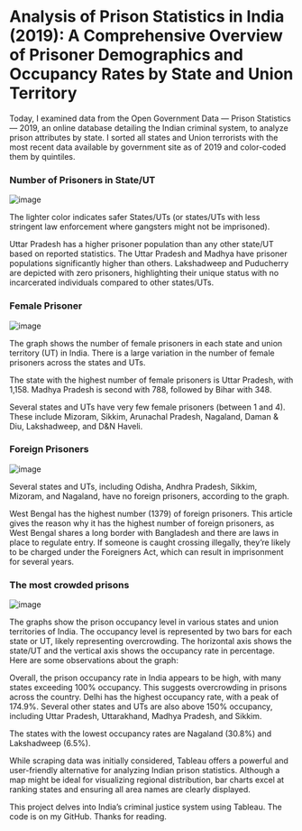 # Analysis of Prison Statistics in India (2019): A Comprehensive Overview of Prisoner Demographics and Occupancy Rates by State and Union Territory

Today, I examined data from the Open Government Data — Prison Statistics — 2019, an online database detailing the Indian criminal system, to analyze prison attributes by state. I sorted all states and Union terrorists with the most recent data available by government site as of 2019 and color-coded them by quintiles.

### Number of Prisoners in State/UT

![image](https://github.com/Anshulpb02/Medium-Analysis/assets/99670506/14a2592e-d8dd-4f3c-9448-696875e8fed1)

The lighter color indicates safer States/UTs (or states/UTs with less stringent law enforcement where gangsters might not be imprisoned).

Uttar Pradesh has a higher prisoner population than any other state/UT based on reported statistics. The Uttar Pradesh and Madhya have prisoner populations significantly higher than others. Lakshadweep and Puducherry are depicted with zero prisoners, highlighting their unique status with no incarcerated individuals compared to other states/UTs.

### Female Prisoner

![image](https://github.com/Anshulpb02/Medium-Analysis/assets/99670506/183932d0-fb2f-4eff-9b51-4dd05f676aed)

The graph shows the number of female prisoners in each state and union territory (UT) in India. There is a large variation in the number of female prisoners across the states and UTs.

The state with the highest number of female prisoners is Uttar Pradesh, with 1,158. Madhya Pradesh is second with 788, followed by Bihar with 348.

Several states and UTs have very few female prisoners (between 1 and 4). These include Mizoram, Sikkim, Arunachal Pradesh, Nagaland, Daman & Diu, Lakshadweep, and D&N Haveli.

### Foreign Prisoners

![image](https://github.com/Anshulpb02/Medium-Analysis/assets/99670506/45c2a9ed-76d3-4688-b398-aebdb1235fdc)

Several states and UTs, including Odisha, Andhra Pradesh, Sikkim, Mizoram, and Nagaland, have no foreign prisoners, according to the graph.

West Bengal has the highest number (1379) of foreign prisoners. This article gives the reason why it has the highest number of foreign prisoners, as West Bengal shares a long border with Bangladesh and there are laws in place to regulate entry. If someone is caught crossing illegally, they’re likely to be charged under the Foreigners Act, which can result in imprisonment for several years.

### The most crowded prisons

![image](https://github.com/Anshulpb02/Medium-Analysis/assets/99670506/79fab22f-0efd-473f-8a11-fda22863ef3b)

The graphs show the prison occupancy level in various states and union territories of India. The occupancy level is represented by two bars for each state or UT, likely representing overcrowding. The horizontal axis shows the state/UT and the vertical axis shows the occupancy rate in percentage. Here are some observations about the graph:

Overall, the prison occupancy rate in India appears to be high, with many states exceeding 100% occupancy. This suggests overcrowding in prisons across the country. Delhi has the highest occupancy rate, with a peak of 174.9%. Several other states and UTs are also above 150% occupancy, including Uttar Pradesh, Uttarakhand, Madhya Pradesh, and Sikkim.

The states with the lowest occupancy rates are Nagaland (30.8%) and Lakshadweep (6.5%).

While scraping data was initially considered, Tableau offers a powerful and user-friendly alternative for analyzing Indian prison statistics. Although a map might be ideal for visualizing regional distribution, bar charts excel at ranking states and ensuring all area names are clearly displayed.

This project delves into India’s criminal justice system using Tableau. The code is on my GitHub. Thanks for reading.